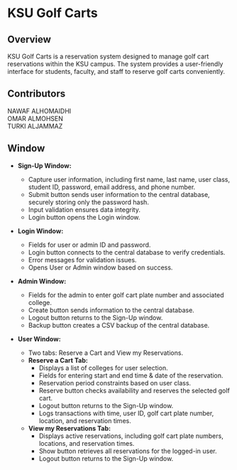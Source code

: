 # KSU Golf Carts
## Overview

KSU Golf Carts is a reservation system designed to manage golf cart reservations within the KSU campus. The system provides a user-friendly interface for students, faculty, and staff to reserve golf carts conveniently.

## Contributors
NAWAF ALHOMAIDHI
<br>
OMAR ALMOHSEN 
<br>
TURKI ALJAMMAZ
<br>

## Window

- **Sign-Up Window:**
  - Capture user information, including first name, last name, user class, student ID, password, email address, and phone number.
  - Submit button sends user information to the central database, securely storing only the password hash.
  - Input validation ensures data integrity.
  - Login button opens the Login window.

- **Login Window:**
  - Fields for user or admin ID and password.
  - Login button connects to the central database to verify credentials.
  - Error messages for validation issues.
  - Opens User or Admin window based on success.

- **Admin Window:**
  - Fields for the admin to enter golf cart plate number and associated college.
  - Create button sends information to the central database.
  - Logout button returns to the Sign-Up window.
  - Backup button creates a CSV backup of the central database.

- **User Window:**
  - Two tabs: Reserve a Cart and View my Reservations.
  - **Reserve a Cart Tab:**
    - Displays a list of colleges for user selection.
    - Fields for entering start and end time & date of the reservation.
    - Reservation period constraints based on user class.
    - Reserve button checks availability and reserves the selected golf cart.
    - Logout button returns to the Sign-Up window.
    - Logs transactions with time, user ID, golf cart plate number, location, and reservation times.
  - **View my Reservations Tab:**
    - Displays active reservations, including golf cart plate numbers, locations, and reservation times.
    - Show button retrieves all reservations for the logged-in user.
    - Logout button returns to the Sign-Up window.
